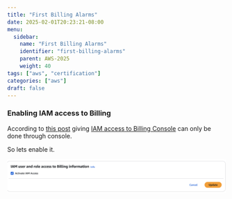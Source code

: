 ```yaml
---
title: "First Billing Alarms"
date: 2025-02-01T20:23:21-08:00
menu:
  sidebar:
    name: "First Billing Alarms"
    identifier: "first-billing-alarms"
    parent: AWS-2025
    weight: 40
tags: ["aws", "certification"]
categories: ["aws"]
draft: false
---
```

### Enabling IAM access to Billing
According to [this post](https://stackoverflow.com/a/69248558) giving [IAM access to Billing Console](https://docs.aws.amazon.com/awsaccountbilling/latest/aboutv2/control-access-billing.html#ControllingAccessWebsite-Activate) can only be done through console.

So lets enable it.

![local](activate-iam-access.png)


